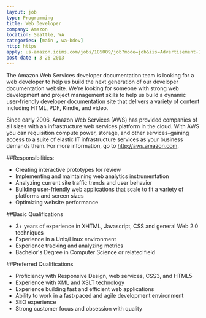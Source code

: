 ```yaml
---
layout: job
type: Programming
title: Web Developer
company: Amazon
location: Seattle, WA
categories: [main , wa-bdev]
http: https
apply: us-amazon.icims.com/jobs/185009/job?mode=job&iis=Advertisement-Internet
post-date : 3-26-2013
---
```


The Amazon Web Services developer documentation team is looking for a web developer to help us build the next generation of our developer documentation website. We're looking for someone with strong web development and project management skills to help us build a dynamic user-friendly developer documentation site that delivers a variety of content including HTML, PDF, Kindle, and video.

Since early 2006, Amazon Web Services (AWS) has provided companies of all sizes with an infrastructure web services platform in the cloud. With AWS you can requisition compute power, storage, and other services–gaining access to a suite of elastic IT infrastructure services as your business demands them. For more information, go to <http://aws.amazon.com>.

##Responsibilities:

* Creating interactive prototypes for review
* Implementing and maintaining web analytics instrumentation
* Analyzing current site traffic trends and user behavior
* Building user-friendly web applications that scale to fit a variety of platforms and screen sizes
* Optimizing website performance

##Basic Qualifications

* 3+ years of experience in XHTML, Javascript, CSS and general Web 2.0 techniques
* Experience in a Unix/Linux environment
* Experience tracking and analyzing metrics
* Bachelor's Degree in Computer Science or related field

##Preferred Qualifications

* Proficiency with Responsive Design, web services, CSS3, and HTML5
* Experience with XML and XSLT technology
* Experience building fast and efficient web applications
* Ability to work in a fast-paced and agile development environment
* SEO experience
* Strong customer focus and obsession with quality